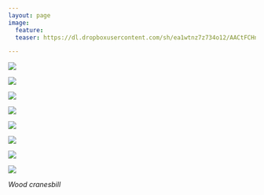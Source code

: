 ```yaml
---
layout: page
image:
  feature:
  teaser: https://dl.dropboxusercontent.com/sh/ea1wtnz7z734o12/AACtFCHnql-SkpFVBismfQFka/luontokuvat/kes%C3%A4/9/DS35619-245px.jpg

---
```


[![](https://dl.dropboxusercontent.com/sh/ea1wtnz7z734o12/AADrmJ_0HkWAVT117YkXj1I1a/luontokuvat/kes%C3%A4/9/DS35611-800px.jpg)](https://dl.dropboxusercontent.com/sh/ea1wtnz7z734o12/AAAM4EMT300lLiDlGwbvd8MIa/luontokuvat/kes%C3%A4/9/DS35611.jpg)

[![](https://dl.dropboxusercontent.com/sh/ea1wtnz7z734o12/AAAHAb6G8YIf6IjKQCf8rsQVa/luontokuvat/kes%C3%A4/9/DS35612-800px.jpg)](https://dl.dropboxusercontent.com/sh/ea1wtnz7z734o12/AADBRejlLsFhE_svFGGwJuJea/luontokuvat/kes%C3%A4/9/DS35612.jpg)

[![](https://dl.dropboxusercontent.com/sh/ea1wtnz7z734o12/AADZWDMyZPDChjK1EdF5Dsrta/luontokuvat/kes%C3%A4/9/DS35617-800px.jpg)](https://dl.dropboxusercontent.com/sh/ea1wtnz7z734o12/AABzYU0iJM1PTM4yRRAEUDFUa/luontokuvat/kes%C3%A4/9/DS35617.jpg)

[![](https://dl.dropboxusercontent.com/sh/ea1wtnz7z734o12/AABY3QvSSXsDEDbpM2Fo1GcBa/luontokuvat/kes%C3%A4/9/DS35619-800px.jpg)](https://dl.dropboxusercontent.com/sh/ea1wtnz7z734o12/AABSp4ZonA-g_sfB8Zu2aWIya/luontokuvat/kes%C3%A4/9/DS35619.jpg)

[![](https://dl.dropboxusercontent.com/sh/ea1wtnz7z734o12/AABEbIrdr1x0W4oJm9L9a5Era/luontokuvat/kes%C3%A4/9/DS35620-800px.jpg)](https://dl.dropboxusercontent.com/sh/ea1wtnz7z734o12/AACMpcKsSF19KQ9n9l3e_ZGba/luontokuvat/kes%C3%A4/9/DS35620.jpg)

[![](https://dl.dropboxusercontent.com/sh/ea1wtnz7z734o12/AABqwaTnCZserHBYvAoYAEM1a/luontokuvat/kes%C3%A4/9/DS35621-800px.jpg)](https://dl.dropboxusercontent.com/sh/ea1wtnz7z734o12/AABoIXAcg1goQJQxv3B3QjSJa/luontokuvat/kes%C3%A4/9/DS35621.jpg)

[![](https://dl.dropboxusercontent.com/sh/ea1wtnz7z734o12/AACrBX6u_Xxh1M6lguXVCjAja/luontokuvat/kes%C3%A4/9/DS35624-800px.jpg)](https://dl.dropboxusercontent.com/sh/ea1wtnz7z734o12/AAB7VKv7YDnoFI5JtIbEPi8La/luontokuvat/kes%C3%A4/9/DS35624.jpg)

[![](https://dl.dropboxusercontent.com/sh/ea1wtnz7z734o12/AADCeN8bWsbI0Bo7oX10I77Oa/luontokuvat/kes%C3%A4/9/DS35631-800px.jpg)](https://dl.dropboxusercontent.com/sh/ea1wtnz7z734o12/AAAAcESxHvgs2__2Wxafk-Fia/luontokuvat/kes%C3%A4/9/DS35631.jpg)

*Wood cranesbill*
